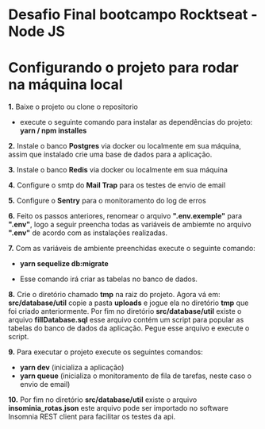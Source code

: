 # Desafio Final bootcampo Rocktseat - Node JS

# Configurando o projeto para rodar na máquina local

<b>1.</b> Baixe o projeto ou clone o repositorio

- execute o seguinte comando para instalar as dependências do projeto:
  <b>yarn / npm installes</b>

<b>2.</b> Instale o banco <b>Postgres</b> via docker ou localmente em sua máquina, assim que instalado crie uma base de dados para a aplicação.

<b>3.</b> Instale o banco <b>Redis</b> via docker ou localmente em sua máquina

<b>4.</b> Configure o smtp do <b>Mail Trap</b> para os testes de envio de email

<b>5.</b> Configure o <b>Sentry</b> para o monitoramento do log de erros

<b>6.</b> Feito os passos anteriores, renomear o arquivo <b>".env.exemple"</b> para <b>".env"</b>, logo a seguir preencha todas as variáveis de ambiemte no arquivo <b>".env"</b> de acordo com as instalações realizadas.

<b>7.</b> Com as variáveis de ambiente preenchidas execute o seguinte comando:

- <b>yarn sequelize db:migrate</b>

- Esse comando irá criar as tabelas no banco de dados.

<b>8.</b> Crie o diretório chamado <b>tmp</b> na raiz do projeto. Agora vá em: <b>src/database/util</b> copie a pasta <b>uploads</b> e jogue ela no diretório <b>tmp</b> que foi criado anteriormente. Por fim no diretório <b>src/database/util</b> existe o arquivo <b>fillDatabase.sql</b> esse arquivo contém um script para popular as tabelas do banco de dados da aplicação. Pegue esse arquivo e execute o script.

<b>9.</b> Para executar o projeto execute os seguintes comandos:

- <b>yarn dev</b> (inicializa a aplicação)
- <b>yarn queue</b> (inicializa o monitoramento de fila de tarefas, neste caso o envio de email)

<b>10.</b> Por fim no diretório <b>src/database/util</b> existe o arquivo <b>insominia_rotas.json</b> este arquivo pode ser importado no software Insomnia REST client para facilitar os testes da api.
